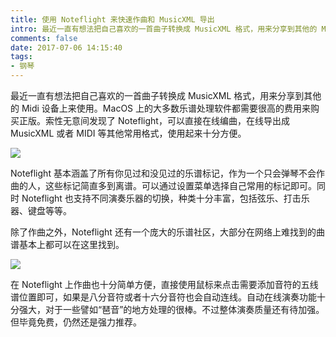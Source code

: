 ```yaml
---
title: 使用 Noteflight 来快速作曲和 MusicXML 导出
intro: 最近一直有想法把自己喜欢的一首曲子转换成 MusicXML 格式，用来分享到其他的 Midi 设备上来使用。MacOS 上的大多数乐谱处理软件都需要很高的费用来购买正版。索性无意间发现了 Noteflight，可以直接在线编曲，在线导出成 MusicXML 或者 MIDI 等其他常用格式，使用起来十分方便。
comments: false
date: 2017-07-06 14:15:40
tags:
- 钢琴
---
```


最近一直有想法把自己喜欢的一首曲子转换成 MusicXML 格式，用来分享到其他的 Midi 设备上来使用。MacOS 上的大多数乐谱处理软件都需要很高的费用来购买正版。索性无意间发现了 Noteflight，可以直接在线编曲，在线导出成 MusicXML 或者 MIDI 等其他常用格式，使用起来十分方便。

![](1.png)


Noteflight 基本涵盖了所有你见过和没见过的乐谱标记，作为一个只会弹琴不会作曲的人，这些标记简直多到离谱。可以通过设置菜单选择自己常用的标记即可。同时 Noteflight 也支持不同演奏乐器的切换，种类十分丰富，包括弦乐、打击乐器、键盘等等。

除了作曲之外，Noteflight 还有一个庞大的乐谱社区，大部分在网络上难找到的曲谱基本上都可以在这里找到。

![](2.png)

在 Noteflight 上作曲也十分简单方便，直接使用鼠标来点击需要添加音符的五线谱位置即可，如果是八分音符或者十六分音符也会自动连线。自动在线演奏功能十分强大，对于一些譬如“琶音”的地方处理的很棒。不过整体演奏质量还有待加强。但毕竟免费，仍然还是强力推荐。

